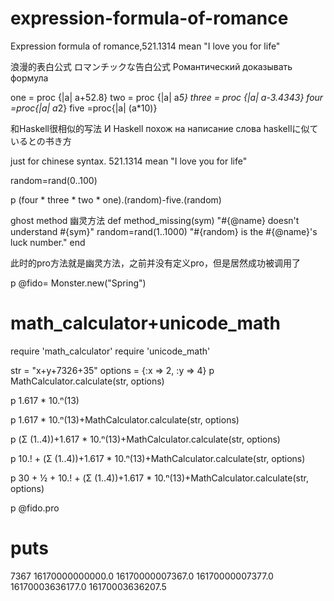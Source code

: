 # expression-formula-of-romance
Expression formula of romance,521.1314 mean "I love you for life"


 浪漫的表白公式
 ロマンチックな告白公式
 Романтический доказывать формула


one = proc {|a| a+52.8}
two = proc {|a| a*5}
three = proc {|a| a-3.4343}
four =proc{|a| a*2}
five =proc{|a| (a*10)}

 和Haskell很相似的写法
 И Haskell похож на написание слова
 haskellに似ているとの书き方

 just for chinese syntax.
 521.1314 mean "I love you for life"


random=rand(0..100)

p (four * three * two * one).(random)-five.(random)



ghost method
幽灵方法
def method_missing(sym)
    "#{@name} doesn't understand #{sym}"
    random=rand(1..1000)
    "#{random} is the #{@name}'s luck number."
end

此时的pro方法就是幽灵方法，之前并没有定义pro，但是居然成功被调用了

p @fido= Monster.new("Spring")




# math_calculator+unicode_math

require 'math_calculator'
require 'unicode_math'


str = "x+y+7326+35"
options = {:x => 2, :y => 4}
p MathCalculator.calculate(str, options)

p 1.617 * 10.ⁿ(13)

p 1.617 * 10.ⁿ(13)+MathCalculator.calculate(str, options)

p (Σ (1..4))+1.617 * 10.ⁿ(13)+MathCalculator.calculate(str, options)

p 10.! + (Σ (1..4))+1.617 * 10.ⁿ(13)+MathCalculator.calculate(str, options)

p 30 + ½ + 10.! + (Σ (1..4))+1.617 * 10.ⁿ(13)+MathCalculator.calculate(str, options)

p @fido.pro




# puts

7367
16170000000000.0
16170000007367.0
16170000007377.0
16170003636177.0
16170003636207.5

